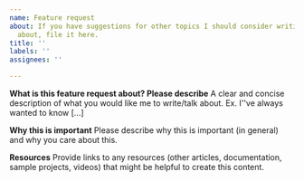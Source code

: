 ```yaml
---
name: Feature request
about: If you have suggestions for other topics I should consider writing / talking
  about, file it here.
title: ''
labels: ''
assignees: ''

---
```


**What is this feature request about? Please describe**
A clear and concise description of what you would like me to write/talk about. Ex. I''ve always wanted to know [...]

**Why this is important**
Please describe why this is important (in general) and why you care about this.

**Resources**
Provide links to any resources (other articles, documentation, sample projects, videos) that might be helpful to create this content.
